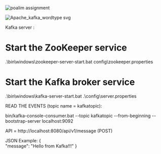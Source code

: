 ![poalim assignment](https://user-images.githubusercontent.com/93336006/212543924-a4be23fd-5014-438d-952f-0ce9b7d385d2.jpg)

![Apache_kafka_wordtype svg](https://user-images.githubusercontent.com/93336006/212548357-44a4cb1a-3a48-49d7-8944-352a65cb13b4.png)

Kafka server :
# Start the ZooKeeper service
.\bin\windows\zookeeper-server-start.bat config\zookeeper.properties

# Start the Kafka broker service

.\bin\windows\kafka-server-start.bat .\config\server.properties

READ THE EVENTS (topic name = kafkatopic):

bin/kafka-console-consumer.bat --topic kafkatopic --from-beginning --bootstrap-server localhost:9092


API = http://localhost:8080/api/v1/message (POST)

JSON Example:
{  
    "message": "Hello from Kafka!!!"
}


